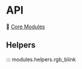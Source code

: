 # API

&#128013; [Core Modules](https://docs.circuitpython.org/en/latest/shared-bindings/index.html#modules)

## Helpers

::: modules.helpers.rgb_blink
